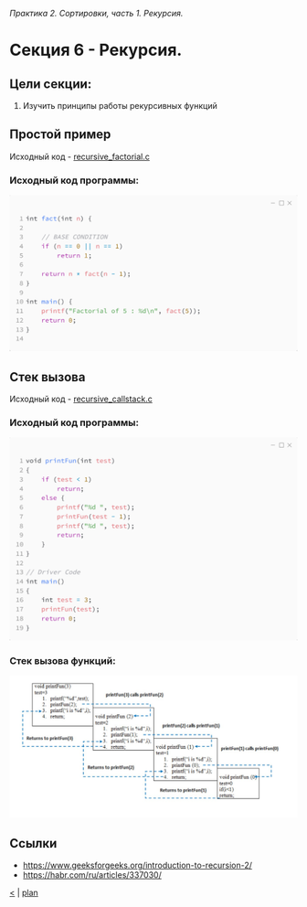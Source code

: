 _Практика 2. Сортировки, часть 1. Рекурсия._

# Cекция 6 - Рекурсия.

## Цели секции:

1. Изучить принципы работы рекурсивных функций

## Простой пример

Исходный код - [recursive_factorial.c](../src/recursive_factorial.c)

### Исходный код программы:
![](images/recursive_factorial_code.png)

## Стек вызова

Исходный код - [recursive_callstack.c](../src/recursive_callstack.c)

### Исходный код программы:
![](images/recursive_callstack_code.png)

### Стек вызова функций:
![](images/recursion.jpg)

## Ссылки

* https://www.geeksforgeeks.org/introduction-to-recursion-2/
* https://habr.com/ru/articles/337030/


[<](5.md) | [plan](../practice.md)
